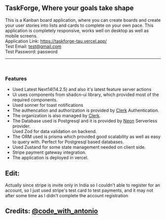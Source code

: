 <h2>TaskForge, Where your goals take shape</h2>

This is a Kanban board application, where you can create boards and create your user stories into lists and cards to complete on your own pace.
This application is completely responsive, works well on desktop as well as mobile screens.
<br>
Application Link: https://taskforge-tau.vercel.app/
<br>
Test Email: test@gmail.com<br>
Test Password: password
<hr/>
<br>

<h3>Features</h3>
<ul>
  <li>Used Latest Next14(14.2.5) and also it's latest feature server actions</li>
  <li>
    Ui uses components from shadcn-ui library, which provided most of the required components.
  </li>
  <li>Used sonner for toast notifications</li>
  <li>
    The authencation and authorization is provided by <a href="https://clerk.com/">Clerk</a> Authentication.
  </li>
  <li>
    The organization is also managed by <a href="https://clerk.com/">Clerk</a>.
  </li>
  <li>
    The Database used is Postgresql and it is provided by <a href="https://neon.tech/">Neon</a> Serverless provider.
  </li>
  <a>
    Used Zod for data validation on backend.
  </a>
  <li>The ORM used is prisma which provided good scalability as well as easy to query with. Perfect for Postgresql based databases.</li>
  <li>
    Used Zustand for some state management needed on client side.
  </li>
  <li>
    Stripe payment gateway integration.
  </li>
  <li>
    The application is deployed in vercel.
  </li>
</ul>


<h2>Edit:</h2>
<p>Actually since stripe is invite only in India so I couldn't able to register for an account, so I just used stripe's test card to test payments, and it may not after some time as I didn't complete the account registration</p>


<h2>Credits: <a href="https://github.com/antonioerdeljac">@code_with_antonio</a></h2>


